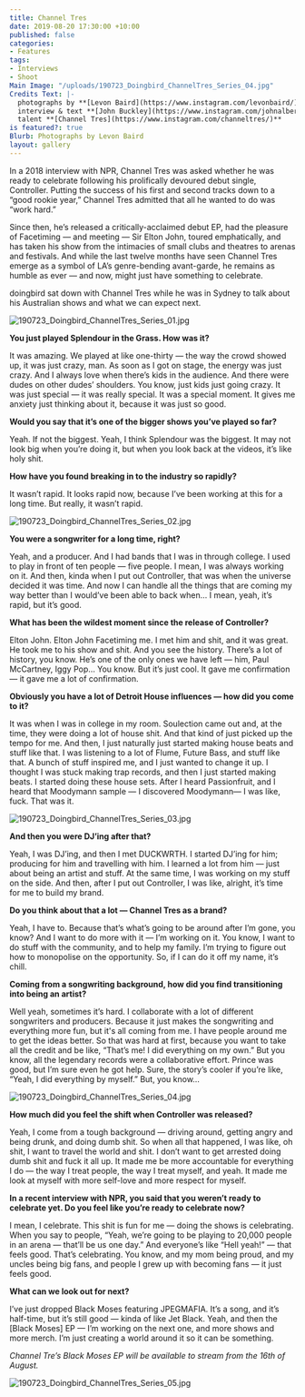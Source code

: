 ```yaml
---
title: Channel Tres
date: 2019-08-20 17:30:00 +10:00
published: false
categories:
- Features
tags:
- Interviews
- Shoot
Main Image: "/uploads/190723_Doingbird_ChannelTres_Series_04.jpg"
Credits Text: |-
  photographs by **[Levon Baird](https://www.instagram.com/levonbaird/)**
  interview & text **[John Buckley](https://www.instagram.com/johnalbertbuckley/)**
  talent **[Channel Tres](https://www.instagram.com/channeltres/)**
is featured?: true
Blurb: Photographs by Levon Baird
layout: gallery
---
```


In a 2018 interview with NPR, Channel Tres was asked whether he was ready to celebrate following his prolifically devoured debut single, Controller. Putting the success of his first and second tracks down to a “good rookie year,” Channel Tres admitted that all he wanted to do was “work hard.”

Since then, he’s released a critically-acclaimed debut EP, had the pleasure of Facetiming — and meeting — Sir Elton John, toured emphatically, and has taken his show from the intimacies of small clubs and theatres to arenas and festivals. And while the last twelve months have seen Channel Tres emerge as a symbol of LA’s genre-bending avant-garde, he remains as humble as ever — and now, might just have something to celebrate. 

doingbird sat down with Channel Tres while he was in Sydney to talk about his Australian shows and what we can expect next.

![190723_Doingbird_ChannelTres_Series_01.jpg](/uploads/190723_Doingbird_ChannelTres_Series_01.jpg)

**You just played Splendour in the Grass. How was it?**

It was amazing. We played at like one-thirty — the way the crowd showed up, it was just crazy, man. As soon as I got on stage, the energy was just crazy. And I always love when there’s kids in the audience. And there were dudes on other dudes’ shoulders. You know, just kids just going crazy. It was just special — it was really special. It was a special moment. It gives me anxiety just thinking about it, because it was just so good. 

**Would you say that it’s one of the bigger shows you’ve played so far?**

Yeah. If not the biggest. Yeah, I think Splendour was the biggest. It may not look big when you’re doing it, but when you look back at the videos, it’s like holy shit. 

**How have you found breaking in to the industry so rapidly?**

It wasn’t rapid. It looks rapid now, because I’ve been working at this for a long time. But really, it wasn’t rapid. 


![190723_Doingbird_ChannelTres_Series_02.jpg](/uploads/190723_Doingbird_ChannelTres_Series_02.jpg)

**You were a songwriter for a long time, right?**

Yeah, and a producer. And I had bands that I was in through college. I used to play in front of ten people — five people. I mean, I was always working on it. And then, kinda when I put out Controller, that was when the universe decided it was time. And now I can handle all the things that are coming my way better than I would’ve been able to back when… I mean, yeah, it’s rapid, but it’s good. 

**What has been the wildest moment since the release of Controller?**

Elton John. Elton John Facetiming me. I met him and shit, and it was great. He took me to his show and shit. And you see the history. There’s a lot of history, you know. He’s one of the only ones we have left — him, Paul McCartney, Iggy Pop… You know. But it’s just cool. It gave me confirmation — it gave me a lot of confirmation. 

**Obviously you have a lot of Detroit House influences — how did you come to it?**

It was when I was in college in my room. Soulection came out and, at the time, they were doing a lot of house shit. And that kind of just picked up the tempo for me. And then, I just naturally just started making house beats and stuff like that. I was listening to a lot of Flume, Future Bass, and stuff like that. A bunch of stuff inspired me, and I just wanted to change it up. I thought I was stuck making trap records, and then I just started making beats. I started doing these house sets. After I heard Passionfruit, and I heard that Moodymann sample — I discovered Moodymann— I was like, fuck. That was it. 

![190723_Doingbird_ChannelTres_Series_03.jpg](/uploads/190723_Doingbird_ChannelTres_Series_03.jpg)

**And then you were DJ’ing after that?**
 
Yeah, I was DJ’ing, and then I met DUCKWRTH. I started DJ’ing for him; producing for him and travelling with him. I learned a lot from him — just about being an artist and stuff. At the same time, I was working on my stuff on the side. And then, after I put out Controller, I was like, alright, it’s time for me to build my brand. 

**Do you think about that a lot — Channel Tres as a brand?**

Yeah, I have to. Because that’s what’s going to be around after I’m gone, you know? And I want to do more with it — I’m working on it. You know, I want to do stuff with the community, and to help my family. I’m trying to figure out how to monopolise on the opportunity. So, if I can do it off my name, it’s chill. 

**Coming from a songwriting background, how did you find transitioning into being an artist?**

Well yeah, sometimes it’s hard. I collaborate with a lot of different songwriters and producers. Because it just makes the songwriting and everything more fun, but it's all coming from me. I have people around me to get the ideas better. So that was hard at first, because you want to take all the credit and be like, “That’s me! I did everything on my own.” But you know, all the legendary records were a collaborative effort. Prince was good, but I’m sure even he got help. Sure, the story’s cooler if you’re like, “Yeah, I did everything by myself.” But, you know…


![190723_Doingbird_ChannelTres_Series_04.jpg](/uploads/190723_Doingbird_ChannelTres_Series_04.jpg)

**How much did you feel the shift when Controller was released?**
 
Yeah, I come from a tough background — driving around, getting angry and being drunk, and doing dumb shit. So when all that happened, I was like, oh shit, I want to travel the world and shit. I don’t want to get arrested doing dumb shit and fuck it all up. It made me be more accountable for everything I do — the way I treat people, the way I treat myself, and yeah. It made me look at myself with more self-love and more respect for myself. 

**In a recent interview with NPR, you said that you weren’t ready to celebrate yet. Do you feel like you’re ready to celebrate now?**
 
I mean, I celebrate. This shit is fun for me — doing the shows is celebrating. When you say to people, “Yeah, we’re going to be playing to 20,000 people in an arena — that’ll be us one day.” And everyone’s like “Hell yeah!” — that feels good. That’s celebrating. You know, and my mom being proud, and my uncles being big fans, and people I grew up with becoming fans — it just feels good. 

**What can we look out for next?**
 
I’ve just dropped Black Moses featuring JPEGMAFIA. It’s a song, and it’s half-time, but it’s still good — kinda of like Jet Black. Yeah, and then the [Black Moses] EP — I’m working on the next one, and more shows and more merch. I’m just creating a world around it so it can be something. 

*Channel Tre’s Black Moses EP will be available to stream from the 16th of August.* 

![190723_Doingbird_ChannelTres_Series_05.jpg](/uploads/190723_Doingbird_ChannelTres_Series_05.jpg)